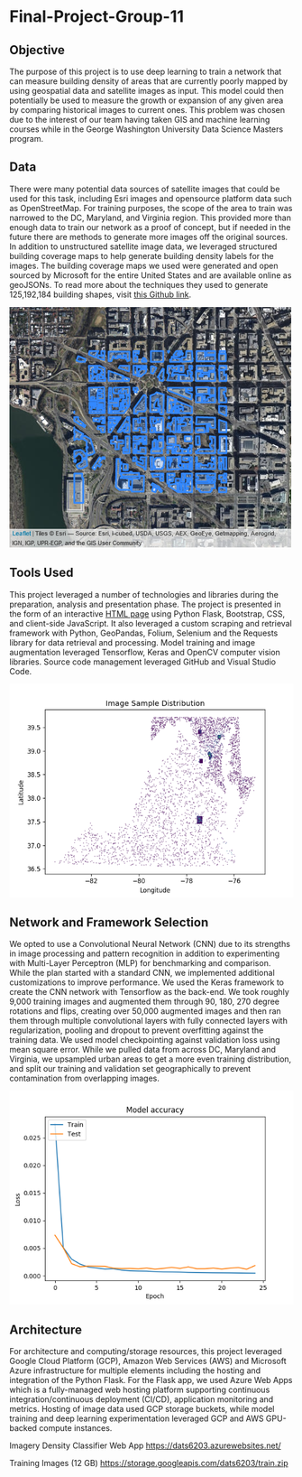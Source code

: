 # Final-Project-Group-11

## Objective
The purpose of this project is to use deep learning to train a network that can measure building density of areas that are currently poorly mapped by using geospatial data and satellite images as input. This model could then potentially be used to measure the growth or expansion of any given area by comparing historical images to current ones. This problem was chosen due to the interest of our team having taken GIS and machine learning courses while in the George Washington University Data Science Masters program.

## Data
There were many potential data sources of satellite images that could be used for this task, including Esri images and opensource platform data such as OpenStreetMap. For training purposes, the scope of the area to train was narrowed to the DC, Maryland, and Virginia region. This provided more than enough data to train our network as a proof of concept, but if needed in the future there are methods to generate more images off the original sources. In addition to unstructured satellite image data, we leveraged structured building coverage maps to help generate building density labels for the images. The building coverage maps we used were generated and open sourced by Microsoft for the entire United States and are available online as geoJSONs. To read more about the techniques they used to generate 125,192,184 building shapes, visit [this Github link](https://github.com/microsoft/USBuildingFootprints).

![Building Polygons](https://github.com/GWUGroup11/Final-Project-Group-11/blob/master/Code/static/polymap.png)

## Tools Used
This project leveraged a number of technologies and libraries during the preparation, analysis and presentation phase. The project is presented in the form of an interactive [HTML page](https://dats6203.azurewebsites.net/) using Python Flask, Bootstrap, CSS, and client-side JavaScript. It also leveraged a custom scraping and retrieval framework with Python, GeoPandas, Folium, Selenium and the Requests library for data retrieval and processing. Model training and image augmentation leveraged Tensorflow, Keras and OpenCV computer vision libraries. Source code management leveraged GitHub and Visual Studio Code.

![Imagery Distribution](https://github.com/GWUGroup11/Final-Project-Group-11/blob/master/Code/static/scatter.png)

## Network and Framework Selection
We opted to use a Convolutional Neural Network (CNN) due to its strengths in image processing and pattern recognition in addition to experimenting with Multi-Layer Perceptron (MLP) for benchmarking and comparison. While the plan started with a standard CNN, we implemented additional customizations to improve performance. We used the Keras framework to create the CNN network with Tensorflow as the back-end. We took roughly 9,000 training images and augmented them through 90, 180, 270 degree rotations and flips, creating over 50,000 augmented images and then ran them through multiple convolutional layers with fully connected layers with regularization, pooling and dropout to prevent overfitting against the training data. We used model checkpointing against validation loss using mean square error. While we pulled data from across DC, Maryland and Virginia, we upsampled urban areas to get a more even training distribution, and split our training and validation set geographically to prevent contamination from overlapping images.

![CNN Loss](https://github.com/GWUGroup11/Final-Project-Group-11/blob/master/Code/static/cnnloss.png)

## Architecture
For architecture and computing/storage resources, this project leveraged Google Cloud Platform (GCP), Amazon Web Services (AWS) and Microsoft Azure infrastructure for multiple elements including the hosting and integration of the Python Flask. For the Flask app, we used Azure Web Apps which is a fully-managed web hosting platform supporting continuous integration/continuous deployment (CI/CD), application monitoring and metrics. Hosting of image data used GCP storage buckets, while model training and deep learning experimentation leveraged GCP and AWS GPU-backed compute instances.

Imagery Density Classifier Web App
https://dats6203.azurewebsites.net/

Training Images (12 GB)
https://storage.googleapis.com/dats6203/train.zip
